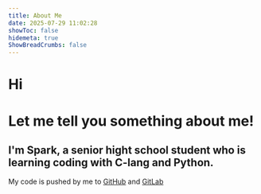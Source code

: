 ```yaml
---
title: About Me
date: 2025-07-29 11:02:28
showToc: false
hidemeta: true
ShowBreadCrumbs: false
---
```

# Hi
# Let me tell you something about me!
## I'm Spark, a senior hight school student who is learning coding with C-lang and Python.
My code is pushed by me to [GitHub](https://github.com/PILIHU2022) and [GitLab](https://gitlab.com/PILIHU)
